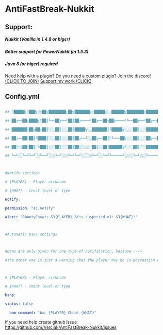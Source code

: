 # AntiFastBreak-Nukkit
   



## Support:

##### Nukkit (Vanilla in 1.4.8 or higer)

##### Better support for PowerNukkit (in 1.5.3)

##### Java 8 (or higer) required


[Need help with a plugin? Do you need a custom plugin? Join the discord! (CLICK TO JOIN)](https://discord.gg/AahXrsPvAq)
[Support my work (CLICK)](https://paypal.me/nookierDotacje)




## Config.yml



```yaml

## ░█████╗░███╗░░██╗████████╗██╗███████╗░█████╗░░██████╗████████╗██████╗░██████╗░███████╗░█████╗░██╗░░██╗

## ██╔══██╗████╗░██║╚══██╔══╝██║██╔════╝██╔══██╗██╔════╝╚══██╔══╝██╔══██╗██╔══██╗██╔════╝██╔══██╗██║░██╔╝

## ███████║██╔██╗██║░░░██║░░░██║█████╗░░███████║╚█████╗░░░░██║░░░██████╦╝██████╔╝█████╗░░███████║█████═╝░

## ██╔══██║██║╚████║░░░██║░░░██║██╔══╝░░██╔══██║░╚═══██╗░░░██║░░░██╔══██╗██╔══██╗██╔══╝░░██╔══██║██╔═██╗░

## ██║░░██║██║░╚███║░░░██║░░░██║██║░░░░░██║░░██║██████╔╝░░░██║░░░██████╦╝██║░░██║███████╗██║░░██║██║░╚██╗

## ╚═╝░░╚═╝╚═╝░░╚══╝░░░╚═╝░░░╚═╝╚═╝░░░░░╚═╝░░╚═╝╚═════╝░░░░╚═╝░░░╚═════╝░╚═╝░░╚═╝╚══════╝╚═╝░░╚═╝╚═╝░░╚═╝



#Notify settings

# {PLAYER} - Player nickname

# {WHAT} - cheat level or type

notify:

permission: "ac.notify"

alert: "&bAntyCheat: &3{PLAYER} &fis suspected of: &3{WHAT}!"



#Automatic bans settings



#Bans are only given for one type of notification, because --->

#the other one is just a warning that the player may be in possession of something



# {PLAYER} - Player nickname

# {WHAT} - cheat level or type

bans:

status: false

  ban-command: "ban {PLAYER} Cheat-{WHAT}"
```





If you need help create github issue
https://github.com/Verciak/AntiFastBreak-Nukkit/issues
